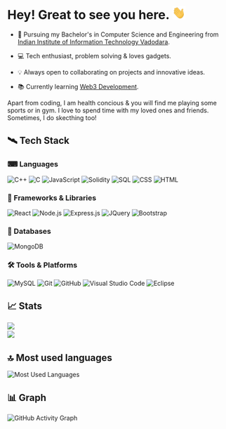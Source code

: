 # Hey! Great to see you here. <img src="hi.gif" height="30px"> 

* 🏢 Pursuing my Bachelor's in Computer Science and Engineering from [Indian Institute of Information Technology Vadodara](http://www.iiitvadodara.ac.in/). 

* 💻 Tech enthusiast, problem solving & loves gadgets.

* 💡 Always open to collaborating on projects and innovative ideas. 

* 📚 Currently learning [Web3 Development](https://en.wikipedia.org/wiki/Web3).

Apart from coding, I am health concious & you will find me playing some sports or in gym. I love to spend time with my loved ones and friends. Sometimes, I do skecthing too!

## 🛰 Tech Stack

### ⌨ Languages

![C++](https://img.shields.io/badge/C%2B%2B-00599C?style=flat&logo=bootstrap&logo=c%2B%2B&logoColor=white)
![C](https://img.shields.io/badge/C-00599C?style=flat&logo=c&logoColor=white)
![JavaScript](https://img.shields.io/badge/JavaScript-F7DF1E?style=flat&logo=javascript&logoColor=black)
![Solidity](https://img.shields.io/badge/Solidity-e6e6e6?style=flat&logo=solidity&logoColor=black)
![SQL](https://img.shields.io/badge/%20-SQL-green)
![CSS](https://img.shields.io/badge/CSS3-1572B6?style=flat&logo=css3&logoColor=white)
![HTML](https://img.shields.io/badge/HTML5-E34F26?style=flat&logo=html5&logoColor=white)

### 🧩 Frameworks & Libraries

![React](https://img.shields.io/badge/React-20232A?style=flat&logo=react&logoColor=61DAFB)
![Node.js](https://img.shields.io/badge/Node.js-43853D?style=flat&logo=node.js&logoColor=white)
![Express.js](https://img.shields.io/badge/Express-e6e6e6?style=for-the-badge&logo=data%3Aimage%2Fpng%3Bbase64%2CiVBORw0KGgoAAAANSUhEUgAAABgAAAAYCAYAAADgdz34AAAABmJLR0QA%2FwD%2FAP%2BgvaeTAAABlUlEQVRIie3UMUiWURQG4OdXC8vAGlVoFIKwxHIKAgexLCgIhyChlgx0sIYgCKKkpRpyMzcHSZCGimgIHEoiigwaMspFJEVxaKhoa7jfV9eP2%2F%2F%2Fa%2BQLd7gv577ncM57Lpv473AUD7GMdTzDGZSimEaMo7WMTi2u41BObMUEZtCDXdiOw3ianfpI4BI%2BZ8lSGMm0anNiFGOoSQSXsorvF7gHmErEd%2BMLmnJiL%2Bax5S%2FVyKpfxIGIa8QnnI%2B45ky8K358B8NlxHPcwM0Ct0%2BYVZvQjhlcKT58ic4qEhzHkwR%2FDh9wG48V2lzCd7zFjwoJduKnyBkRHqEXLYIDf6NOcNAtLFVIAN8S3B4cxDv04W4xYB7tVYinsA3v0Y%2FdWLHRCAj2G6hC7BguF7hxYX9ynMKCwn6cwBsbtzWF5zgZ3U%2FjI3Ykkk7HRAkvcLWM%2BAW88schrViTbm2D4KrBmGzGa0wKA6sRht%2BJe0KfW7LYesxhqExB%2B%2FEVHTFZh7PCB7eanVlcFP6lHEeEv6gSenGtirhN%2FOv4BaPlRlqZ7a8qAAAAAElFTkSuQmCC&logoColor=black)
![JQuery](https://img.shields.io/badge/jQuery-0769AD?style=flat&logo=jquery&logoColor=white)
![Bootstrap](https://img.shields.io/badge/Bootstrap-563D7C?style=flat&logo=bootstrap&logoColor=white)

### 🧾 Databases

![MongoDB](https://img.shields.io/badge/MongoDB-4EA94B?style=flat&logo=mongodb&logoColor=white)

### 🛠 Tools & Platforms

![MySQL](https://img.shields.io/badge/MySQL-00000F?style=for-the-badge&logo=mysql&logoColor=white)
![Git](https://img.shields.io/badge/GIT-E44C30?style=flat&logo=git&logoColor=white)
![GitHub](https://img.shields.io/badge/GitHub-100000?style=flat&logo=github&logoColor=white)
![Visual Studio Code](https://img.shields.io/badge/Visual_Studio_Code-0078D4?style=flat&logo=visual%20studio%20code&logoColor=white)
![Eclipse](https://img.shields.io/badge/Eclipse-2C2255?style=flat&logo=eclipse&logoColor=white)

## 📈 Stats

  <img width="48%" src="https://github-readme-stats.vercel.app/api?username=sumitramkr&show_icons=true&hide_border=true&theme=radical" />

  <br>

  <img width="48%" src="https://github-readme-streak-stats.herokuapp.com/?user=sumitramkr&hide_border=true&theme=radical" />
 

## 🔝 Most used languages

![Most Used Languages](https://github-readme-stats.vercel.app/api/top-langs/?username=sumitramkr)

<!-- <img alt="languages" src="https://github-readme-stats.vercel.app/api/top-langs/?username=sumitramkr&layout=compact&hide_border=true&theme=radical" /> -->

## 📊  Graph

![GitHub Activity Graph](https://activity-graph.herokuapp.com/graph?username=sumitramkr&bg_color=000000&color=4fff67&line=4fff67&point=ffffff&area=true&hide_border=true)  
